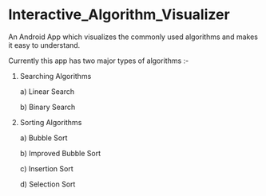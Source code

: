 # Interactive_Algorithm_Visualizer

An Android App which visualizes the commonly used algorithms and makes it easy to understand.

Currently this app has two major types of algorithms :-
1) Searching Algorithms 

   a) Linear Search

   b) Binary Search

2) Sorting Algorithms

   a) Bubble Sort

   b) Improved Bubble Sort

   c) Insertion Sort

   d) Selection Sort
